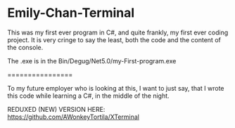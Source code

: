 # Emily-Chan-Terminal
This was my first ever program in C#, and quite frankly, my first ever coding project. It is very cringe to say the least, both the code and the content of the console.


The .exe is in the Bin/Degug/Net5.0/my-First-program.exe


================

To my future employer who is looking at this, I want to just say, that I wrote this code while learning a C#, in the middle of the night.


REDUXED (NEW) VERSION HERE:
https://github.com/AWonkeyTortila/XTerminal
